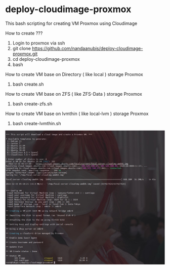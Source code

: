 # deploy-cloudimage-proxmox

This bash scripting for creating VM Proxmox using Cloudimage

How to create ???
1. Login to proxmox via ssh
2. git clone https://github.com/nandaanubis/deploy-cloudimage-proxmox.git
3. cd deploy-cloudimage-proxmox
4. bash <filename by type storage>

How to create VM base on Directory ( like local ) storage Proxmox
1. bash create.sh

How to create VM base on ZFS ( like ZFS-Data ) storage Proxmox
1. bash create-zfs.sh

How to create VM base on lvmthin ( like local-lvm ) storage Proxmox
1. bash create-lvmthin.sh

![Sample Capture](img/screnshoot1.jpg)